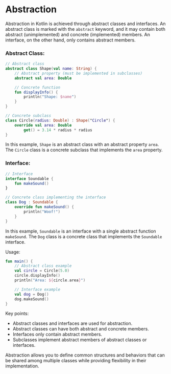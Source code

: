 # Abstraction
Abstraction in Kotlin is achieved through abstract classes and interfaces. An abstract class is marked with the `abstract` keyword, and it may contain both abstract (unimplemented) and concrete (implemented) members. An interface, on the other hand, only contains abstract members.

### Abstract Class:

```kotlin
// Abstract class
abstract class Shape(val name: String) {
    // Abstract property (must be implemented in subclasses)
    abstract val area: Double

    // Concrete function
    fun displayInfo() {
        println("Shape: $name")
    }
}

// Concrete subclass
class Circle(radius: Double) : Shape("Circle") {
    override val area: Double
        get() = 3.14 * radius * radius
}
```

In this example, `Shape` is an abstract class with an abstract property `area`. The `Circle` class is a concrete subclass that implements the `area` property.

### Interface:

```kotlin
// Interface
interface Soundable {
    fun makeSound()
}

// Concrete class implementing the interface
class Dog : Soundable {
    override fun makeSound() {
        println("Woof!")
    }
}
```

In this example, `Soundable` is an interface with a single abstract function `makeSound`. The `Dog` class is a concrete class that implements the `Soundable` interface.

Usage:

```kotlin
fun main() {
    // Abstract class example
    val circle = Circle(5.0)
    circle.displayInfo()
    println("Area: ${circle.area}")

    // Interface example
    val dog = Dog()
    dog.makeSound()
}
```

Key points:

- Abstract classes and interfaces are used for abstraction.
- Abstract classes can have both abstract and concrete members.
- Interfaces only contain abstract members.
- Subclasses implement abstract members of abstract classes or interfaces.

Abstraction allows you to define common structures and behaviors that can be shared among multiple classes while providing flexibility in their implementation.